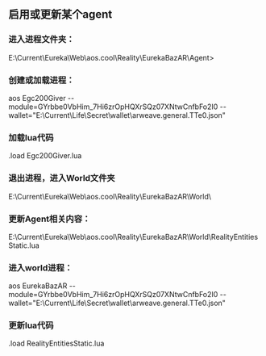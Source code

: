 ## 启用或更新某个agent

### 进入进程文件夹：
E:\Current\Eureka\Web\aos.cool\Reality\EurekaBazAR\Agent>

### 创建或加载进程：
aos Egc200Giver --module=GYrbbe0VbHim_7Hi6zrOpHQXrSQz07XNtwCnfbFo2I0 --wallet="E:\Current\Life\Secret\wallet\arweave.general.TTe0.json"

### 加载lua代码
.load Egc200Giver.lua

### 退出进程，进入World文件夹
E:\Current\Eureka\Web\aos.cool\Reality\EurekaBazAR\World\ 

### 更新Agent相关内容：
E:\Current\Eureka\Web\aos.cool\Reality\EurekaBazAR\World\RealityEntitiesStatic.lua

### 进入world进程：
aos EurekaBazAR --module=GYrbbe0VbHim_7Hi6zrOpHQXrSQz07XNtwCnfbFo2I0 --wallet="E:\Current\Life\Secret\wallet\arweave.general.TTe0.json"

### 更新lua代码
.load RealityEntitiesStatic.lua



